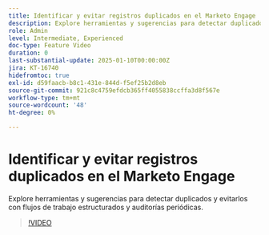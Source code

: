 ```yaml
---
title: Identificar y evitar registros duplicados en el Marketo Engage
description: Explore herramientas y sugerencias para detectar duplicados y evitarlos con flujos de trabajo estructurados y auditorías periódicas.
role: Admin
level: Intermediate, Experienced
doc-type: Feature Video
duration: 0
last-substantial-update: 2025-01-10T00:00:00Z
jira: KT-16740
hidefromtoc: true
exl-id: d59faacb-b8c1-431e-844d-f5ef25b2d8eb
source-git-commit: 921c8c4759efdcb365ff4055838ccffa3d8f567e
workflow-type: tm+mt
source-wordcount: '48'
ht-degree: 0%

---
```


# Identificar y evitar registros duplicados en el Marketo Engage

Explore herramientas y sugerencias para detectar duplicados y evitarlos con flujos de trabajo estructurados y auditorías periódicas.

>[!VIDEO](https://video.tv.adobe.com/v/3429500/?learn=on&enablevpops)
